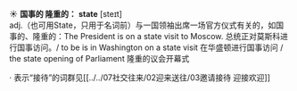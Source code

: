 ☀ <span class="category">**国事的 隆重的：**</span>
<span class="vocabulary">**state**</span> [steɪt]  
<span class="definition">adj.（也可用State，只用于名词前）与一国领袖出席一场官方仪式有关的，如国事的、隆重的：</span>The President is on a state visit to Moscow. 总统正对莫斯科进行国事访问。/ to be is in Washington on a state visit 在华盛顿进行国事访问 / the state opening of Parliament 隆重的议会开幕式 

· 表示“接待”的词群见[[../../07社交往来/02迎来送往/03邀请接待 迎接欢迎]]
